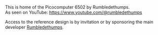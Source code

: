 This is home of the Picocomputer 6502 by Rumbledethumps.<br/>
As seen on YouTube: https://www.youtube.com/@rumbledethumps

Access to the reference design is by invitation or by sponsoring 
the main developer [Rumbledethumps](https://github.com/sponsors/rumbledethumps).
